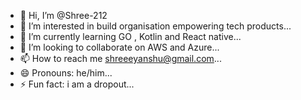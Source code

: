- 👋 Hi, I’m @Shree-212
- 👀 I’m interested in build organisation empowering tech products...
- 🌱 I’m currently learning GO , Kotlin and React native...
- 💞️ I’m looking to collaborate on AWS and Azure...
- 📫 How to reach me shreeeyanshu@gmail.com...
- 😄 Pronouns: he/him...
- ⚡ Fun fact: i am a dropout...

<!---
Shree-212/Shree-212 is a ✨ special ✨ repository because its `README.md` (this file) appears on your GitHub profile.
You can click the Preview link to take a look at your changes.
--->
